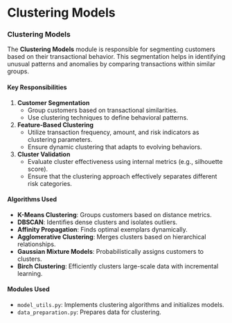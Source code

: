# Clustering Models

### **Clustering Models**

The **Clustering Models** module is responsible for segmenting customers based on their transactional behavior. This segmentation helps in identifying unusual patterns and anomalies by comparing transactions within similar groups.

#### **Key Responsibilities**

1. **Customer Segmentation**
   * Group customers based on transactional similarities.
   * Use clustering techniques to define behavioral patterns.
2. **Feature-Based Clustering**
   * Utilize transaction frequency, amount, and risk indicators as clustering parameters.
   * Ensure dynamic clustering that adapts to evolving behaviors.
3. **Cluster Validation**
   * Evaluate cluster effectiveness using internal metrics (e.g., silhouette score).
   * Ensure that the clustering approach effectively separates different risk categories.

#### **Algorithms Used**

* **K-Means Clustering**: Groups customers based on distance metrics.
* **DBSCAN**: Identifies dense clusters and isolates outliers.
* **Affinity Propagation**: Finds optimal exemplars dynamically.
* **Agglomerative Clustering**: Merges clusters based on hierarchical relationships.
* **Gaussian Mixture Models**: Probabilistically assigns customers to clusters.
* **Birch Clustering**: Efficiently clusters large-scale data with incremental learning.

#### **Modules Used**

* `model_utils.py`: Implements clustering algorithms and initializes models.
* `data_preparation.py`: Prepares data for clustering.
